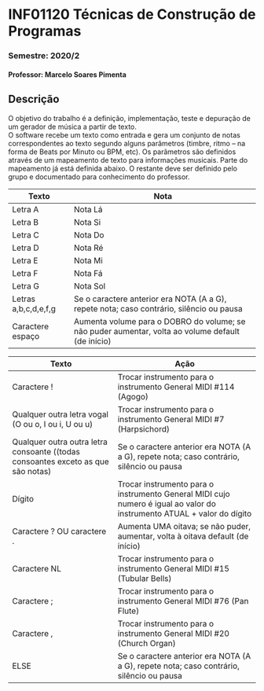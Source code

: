 # INF01120 Técnicas de Construção de Programas
### Semestre: 2020/2
#### Professor: Marcelo Soares Pimenta

## Descrição
O objetivo do trabalho é a definição, implementação, teste e depuração de um gerador de música a partir de texto.\
O software recebe um texto como entrada e gera um conjunto de notas correspondentes ao texto segundo alguns parâmetros (timbre, ritmo – na forma de Beats por Minuto ou BPM, etc). Os parâmetros são definidos através de um mapeamento de texto para informações musicais. Parte do mapeamento já está definida abaixo. O restante deve ser definido pelo grupo e documentado para conhecimento do professor.

Texto                | Nota
-------------------- | ------
Letra A              | Nota Lá
Letra B              | Nota Si
Letra C              | Nota Do
Letra D              | Nota Ré
Letra E              | Nota Mi
Letra F              | Nota Fá
Letra G              | Nota Sol
Letras a,b,c,d,e,f,g | Se o caractere anterior era NOTA (A a G), repete nota; caso contrário, silêncio ou pausa
Caractere espaço     | Aumenta volume para o DOBRO do volume; se não puder aumentar, volta ao volume default (de início)

Texto                                                                            | Ação
-------------------------------------------------------------------------------- | --------------------------------------------------------------------------------------
Caractere !                                                                      | Trocar instrumento para o instrumento General MIDI #114 (Agogo)
Qualquer outra letra vogal (O ou o, I ou i, U ou u)                              | Trocar instrumento para o instrumento General MIDI #7 (Harpsichord)
Qualquer outra outra letra consoante ((todas consoantes exceto as que são notas) | Se o caractere anterior era NOTA (A a G), repete nota; caso contrário, silêncio ou pausa
Dígito                                                                           | Trocar instrumento para o instrumento General MIDI cujo numero é igual ao valor do instrumento ATUAL + valor do dígito
Caractere ? OU caractere .                                                       | Aumenta UMA oitava; se não puder, aumentar, volta à oitava default (de início)
Caractere NL                                                                     | Trocar instrumento para o instrumento General MIDI #15 (Tubular Bells) 
Caractere ;                                                                      | Trocar instrumento para o instrumento General MIDI #76 (Pan Flute)
Caractere ,                                                                      | Trocar instrumento para o instrumento General MIDI #20 (Church Organ)
ELSE                                                                             | Se o caractere anterior era NOTA (A a G), repete nota; caso contrário, silêncio ou pausa
